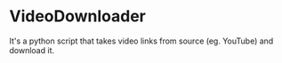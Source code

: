 # VideoDownloader
It's a python script that takes video links from source (eg. YouTube) and download it.
